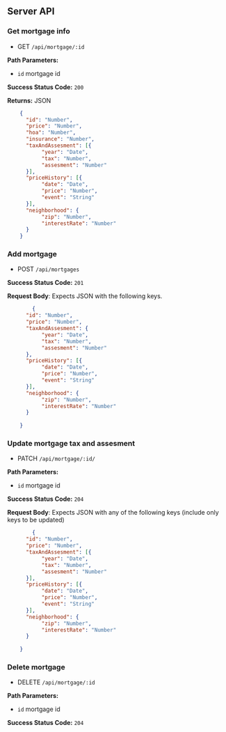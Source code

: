 ## Server API

### Get mortgage info
  * GET `/api/mortgage/:id`

**Path Parameters:**
  * `id` mortgage id

**Success Status Code:** `200`

**Returns:** JSON

```json
    {
      "id": "Number",
      "price": "Number",
      "hoa": "Number",
      "insurance": "Number",
      "taxAndAssesment": [{
           "year": "Date",
           "tax": "Number",
           "assesment": "Number"
      }],
      "priceHistory": [{
           "date": "Date",
           "price": "Number",
           "event": "String"
      }],
      "neighborhood": {
           "zip": "Number", 
           "interestRate": "Number"
      }
    }
```

### Add mortgage
  * POST `/api/mortgages`

**Success Status Code:** `201`

**Request Body**: Expects JSON with the following keys.

```json
        {
      "id": "Number",
      "price": "Number",
      "taxAndAssesment": {
           "year": "Date",
           "tax": "Number",
           "assesment": "Number"
      },
      "priceHistory": [{
           "date": "Date",
           "price": "Number",
           "event": "String"
      }],
      "neighborhood": {
           "zip": "Number",
           "interestRate": "Number"
      }
 
    }
```


### Update mortgage tax and assesment
  * PATCH `/api/mortgage/:id/`

**Path Parameters:**
  * `id` mortgage id

**Success Status Code:** `204`

**Request Body**: Expects JSON with any of the following keys (include only keys to be updated)

```json
        {
      "id": "Number",
      "price": "Number",
      "taxAndAssesment": [{
           "year": "Date",
           "tax": "Number",
           "assesment": "Number"
      }],
      "priceHistory": [{
           "date": "Date",
           "price": "Number",
           "event": "String"
      }],
      "neighborhood": {
           "zip": "Number",
           "interestRate": "Number"
      }
 
    }
```

### Delete mortgage
  * DELETE `/api/mortgage/:id`

**Path Parameters:**
  * `id` mortgage id

**Success Status Code:** `204`